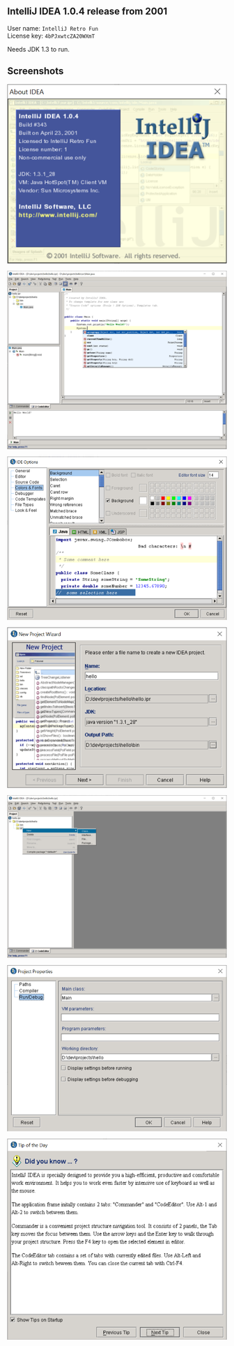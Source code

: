 ## IntelliJ IDEA 1.0.4 release from 2001

User name: `IntelliJ Retro Fun`\
License key: `4bPJxwtcZA20WXmT`

Needs JDK 1.3 to run.

## Screenshots

![About](screenshots/about.png)

![Editor](screenshots/editor.png)

![Color Settings](screenshots/color-settings.png)

![Project Wizard](screenshots/new-project-wizard.png)

![New Class](screenshots/new-class.png)

![Run Settings](screenshots/run-settings.png)

![Tip of the Day](screenshots/tip.png)
